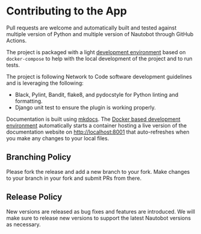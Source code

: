 # Contributing to the App

Pull requests are welcome and automatically built and tested against multiple version of Python and multiple version of Nautobot through GitHub Actions.

The project is packaged with a light [development environment](dev_environment.md) based on `docker-compose` to help with the local development of the project and to run tests.

The project is following Network to Code software development guidelines and is leveraging the following:

- Black, Pylint, Bandit, flake8, and pydocstyle for Python linting and formatting.
- Django unit test to ensure the plugin is working properly.

Documentation is built using [mkdocs](https://www.mkdocs.org/). The [Docker based development environment](dev_environment.md#docker-development-environment) automatically starts a container hosting a live version of the documentation website on [http://localhost:8001](http://localhost:8001) that auto-refreshes when you make any changes to your local files.

## Branching Policy

Please fork the release and add a new branch to your fork. Make changes to your branch in your fork and submit PRs from there.

## Release Policy

New versions are released as bug fixes and features are introduced. We will make sure to release new versions to support the latest Nautobot versions as necessary.
